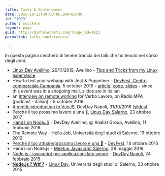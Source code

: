 ```yaml
---
title: Talks & Conferences
date: 2016-10-13T00:00:00.000+00:00
id: "1023"
author: musikele
layout: page
guid: http://michelenasti.com/?page_id=1023
permalink: talks-conferences/

---
```

In questa pagina cercherò di tenere traccia dei talk che ho tenuto nel corso degli anni.

* [Linux Day Avellino](https://www.facebook.com/IrLUG/photos/a.618775241498618/2581958275180295/?type=3&theater), 26/11/2019, Avellino - [Tips and Tricks from my Linux experience](https://michelenasti.com/2019/10/27/tips-tricks-from-my-linux-experience.html) 
* How to test your webapp with Jest & Puppeteer - [DevFest, Centro commerciale Campania](https://www.facebook.com/GDGCampania/photos/a.1557683971125127/2701031753457004/?type=3&__xts__%5B0%5D=68.ARDuwXLBpW49P5R6HbzqqiwgVEj3XtRMwfXrZ0RTfiQTblii_Gv7li1bwAd2WG04jl7IxgL2Sm5ZzzENUg4fgzNlAXguOm-9-RQEHgf3Tn7P_4_QXi79DjR21_egA96eIPA3Da4CKg3HGRGjgbrcWxdwKX47MWVCYL5oUL9Y1lJ5ZSTmmu6oqgoOrEyZz8yHVB0nMLnJRl3k6BI7RI1In_O7ArYyNju9Xh4RmfapQPmFAfmuj1Dh8MaTfn69goDNamFTC_mY0IOvBKXyD8kq68BgC0diDA6B9YZ86CejSdRAjdC-m0hKj58DZyDSEYaX1pqAADHSyJ-BoBdtsGuniqxdZl9r&__tn__=-R), 5 october 2019 - [article](https://michelenasti.com/2019/10/02/jest-and-puppeteer-from-the-barricades.html), [code](https://github.com/musikele/jest-puppeteer-tutorial), [slides](https://docs.google.com/presentation/d/1eWNTYXp-luxkW4htKnvR_aJ6TvcPr8VgjxC76ozviu0/edit) - since this event was in a shopping mall, slides are in italian
* an [Interview on remote working](http://www.radiompa.com/new/verbo-lavoro-17/) for Verbo Lavoro, on Radio MPA (podcast - italian) - 8 october 2019
* [A gentle introduction to VueJS](https://www.eventbrite.com/e/devday-napoli-a-gentle-introduction-to-vuejs-tickets-51400226461), DevDay Napoli, 31/10/2018 ([slides](https://docs.google.com/presentation/d/18PNQZr8jCx6gRD-CXYou1XQ5O01OOpcLTgRK9Lpq9nU/edit?usp=sharing))
* Perché il tuo prossimo lavoro é una 💩, [Linux Day Salerno](Http://linuxdaysalerno.it), 23 ottobre 2017
* [Hands on NodeJS](https://www.meetup.com/it-IT/devday-av/?chapter_analytics_code=UA-1031071-5)  - DevDay Avellino, @ Analist Group, Avellino, 11 febbraio 2016
* The Remote Way - [Hello Job](https://www.facebook.com/events/1655414721455166/), Università degli studi di Salerno, 19 ottobre 2016
* [Perchè il tuo attuale/prossimo lavoro è una 💩](http://michelenasti.com/2016/10/slides-del-talk-perche-prossimo-lavoro-%F0%9F%92%A9-devfest/) - [DevFest](https://www.meetup.com/it-IT/GDGCampania/events/233788854/), 14 ottobre 2016
* Hands-on Node.js - [Meetup Javascript Salerno](http://www.meetup.com/it-IT/JS-Salerno/events/230284887/), 28 maggio 2016
* [Node.js - javascript per applicazioni lato server](http://michelenasti.com/2016/02/il-battesimo-del-sangue-il-talk-su-nodejs-al-napoli-devday/) - [DevDay Napoli](http://www.coworking-napoli.it/uffici-napoli/index.php/2016/02/18/devday-sviluppo-software-e-non-solo/), 24 febbraio 2015
* [**Node.js ? Wtf ?**](http://michelenasti.com/2015/10/slide-del-mio-mini-talk-su-nodejs-al-linux-day-salerno-2015/) - [Linux Day](http://www.hcsslug.org/wp/2016/02/slide-linuxday-2015/), Università degli studi di Salerno, 23 ottobre 2015